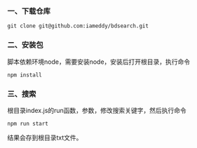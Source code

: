 ### 一、下载仓库
```
git clone git@github.com:iameddy/bdsearch.git
```

### 二、安装包
脚本依赖环境node，需要安装node，安装后打开根目录，执行命令
```
npm install

```

### 三、搜索
根目录index.js的run函数，参数，修改搜索关键字，然后执行命令
```
npm run start
```
结果会存到根目录txt文件。